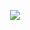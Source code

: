 <a href="https://github.com/iityll">
  <p align="center">
    <img src="https://github-profile-trophy.vercel.app/?username=iityll&column=7&theme=onedark"/>
  </p>
</a>
<!--
**iityll/iityll** is a ✨ _special_ ✨ repository because its `README.md` (this file) appears on your GitHub profile.

Here are some ideas to get you started:

- 🔭 I’m currently working on ...
- 🌱 I’m currently learning ...
- 👯 I’m looking to collaborate on ...
- 🤔 I’m looking for help with ...
- 💬 Ask me about ...
- 📫 How to reach me: ...
- 😄 Pronouns: ...
- ⚡ Fun fact: ...
-->

### Hi there 👋, I am [iityll](https://github.com/iityll)
![](https://komarev.com/ghpvc/?username=iityll&color=green)

<img src="https://github-readme-stats-mrdulin.vercel.app/api?username=iityll&show_icons=true&hide_border=true&include_all_commits=true&hide_title=true" align="right">

**Where to find me**

- [My Blog](https://github.com/iityll)
- [E-Mail](mailto:750733464@qq.com)
- [Telegram Channel](https://XXXX)



# 👋 iityll
<img align="right" src="https://metrics.lecoq.io/iityll?template=terminal" />
<img width="340px" src="https://github-readme-stats.vercel.app/api?username=iityll&theme=vue-dark&count_private=true&show_icons=true" />

## ℹ️ about me

一台电脑,一个键盘,尽情挥洒智慧的人生; 几行数字,几个字母,认真编写生活的美好

## 📖 to be learn

<code><img src="https://img.shields.io/badge/typescript-%23007ACC.svg?style=for-the-badge&logo=typescript&logoColor=white"/></code>
<code><img src="https://img.shields.io/badge/react-%2320232a.svg?style=for-the-badge&logo=react&logoColor=%2361DAFB"/></code>
<code><img src="https://img.shields.io/badge/vue-%2335495e.svg?style=for-the-badge&logo=vuedotjs&logoColor=%234FC08D"/></code>
<code><img src="https://img.shields.io/badge/node.js-6DA55F?style=for-the-badge&logo=node.js&logoColor=white"/></code>
## html
![maven](https://raster.shields.io/badge/Maven-3.1+-red")
<code><img src="https://raster.shields.io/badge/Maven-3.2+-red"/></code>

## markdown
![redis](https://img.shields.io/badge/Redis-5.0+-yellow)


## 🏗️ Doing

* [Linux-to-Learn][(https://github.com/iityll/Linux-to-Learn)]
* [external-storage][(https://github.com/iityll/external-storage)]

## ✍️

我喜欢用 [WebStorm](https://www.jetbrains.com/webstorm/)，我的主题是 [Atom OneDark Theme](https://plugins.jetbrains.com/plugin/12178-atom-onedark-theme) ，我的字体是 [Hack Nerd Font Mono](https://www.programmingfonts.org/#hack) ，字体的[下载地址](https://www.nerdfonts.com/font-downloads#:~:text=%E2%80%A2%20Info%3A%20Dotted%20zero%2C%20short%20descenders%2C%20expands%20upon%20work%20done%20for%20Bitstream%20Vera%20%26%20DejaVu%2C%20legible%20at%20common%20sizes)。
